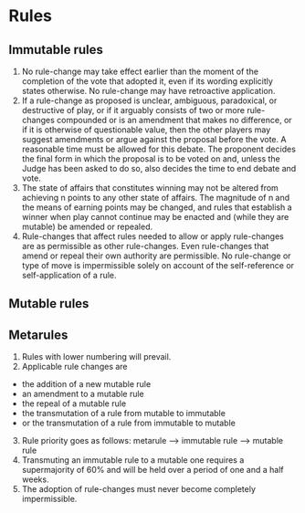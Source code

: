 # Rules
## Immutable rules
1. No rule-change may take effect earlier than the moment of the completion of the vote that adopted it, even if its wording explicitly states otherwise. No rule-change may have retroactive application.
2. If a rule-change as proposed is unclear, ambiguous, paradoxical, or destructive of play, or if it arguably consists of two or more rule-changes compounded or is an amendment that makes no difference, or if it is otherwise of questionable value, then the other players may suggest amendments or argue against the proposal before the vote. A reasonable time must be allowed for this debate. The proponent decides the final form in which the proposal is to be voted on and, unless the Judge has been asked to do so, also decides the time to end debate and vote.
3. The state of affairs that constitutes winning may not be altered from achieving n points to any other state of affairs. The magnitude of n and the means of earning points may be changed, and rules that establish a winner when play cannot continue may be enacted and (while they are mutable) be amended or repealed.
4. Rule-changes that affect rules needed to allow or apply rule-changes are as permissible as other rule-changes. Even rule-changes that amend or repeal their own authority are permissible. No rule-change or type of move is impermissible solely on account of the self-reference or self-application of a rule.

## Mutable rules

## Metarules
1. Rules with lower numbering will prevail.
2. Applicable rule changes are
  - the addition of a new mutable rule 
  - an amendment to a mutable rule 
  - the repeal of a mutable rule 
  - the transmutation of a rule from mutable to immutable 
  - or the transmutation of a rule from immutable to mutable
3. Rule priority goes as follows:
   metarule --> immutable rule --> mutable rule
4. Transmuting an immutable rule to a mutable one requires a supermajority of 60% and will be held over a period of one and a half weeks.
5. The adoption of rule-changes must never become completely impermissible.
